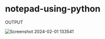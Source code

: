 # notepad-using-python

OUTPUT 

![Screenshot 2024-02-01 133541](https://github.com/Akram0004/notepad-using-python/assets/125110989/b94c7a86-5550-4036-816d-ab412f971733)
